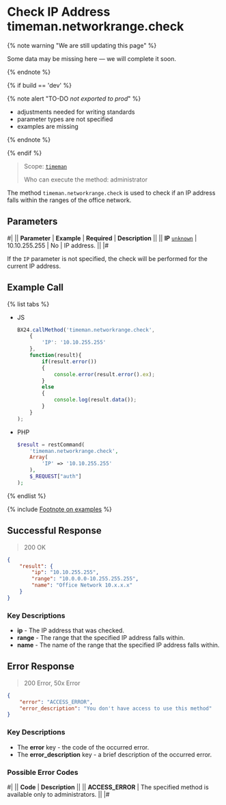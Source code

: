 # Check IP Address timeman.networkrange.check

{% note warning "We are still updating this page" %}

Some data may be missing here — we will complete it soon.

{% endnote %}

{% if build == 'dev' %}

{% note alert "TO-DO _not exported to prod_" %}

- adjustments needed for writing standards
- parameter types are not specified
- examples are missing

{% endnote %}

{% endif %}

> Scope: [`timeman`](../../scopes/permissions.md)
>
> Who can execute the method: administrator

The method `timeman.networkrange.check` is used to check if an IP address falls within the ranges of the office network.

## Parameters

#|
|| **Parameter** | **Example** | **Required** | **Description** ||
|| **IP**
[`unknown`](../../data-types.md) | 10.10.255.255 | No | IP address. ||
|#

If the `IP` parameter is not specified, the check will be performed for the current IP address.

## Example Call

{% list tabs %}

- JS

    ```js
    BX24.callMethod('timeman.networkrange.check',
        {
            'IP': '10.10.255.255'
        },
        function(result){
            if(result.error())
            {
                console.error(result.error().ex);
            }
            else
            {
                console.log(result.data());
            }
        }
    );
    ```

- PHP

    ```php
    $result = restCommand(
        'timeman.networkrange.check',
        Array(
            'IP' => '10.10.255.255'
        ),
        $_REQUEST["auth"]
    );
    ```

{% endlist %}

{% include [Footnote on examples](../../../_includes/examples.md) %}

## Successful Response

> 200 OK
```json
{
    "result": {
        "ip": "10.10.255.255",
        "range": "10.0.0.0-10.255.255.255",
        "name": "Office Network 10.x.x.x"
    }
}
```

### Key Descriptions

- **ip** - The IP address that was checked.
- **range** - The range that the specified IP address falls within.
- **name** - The name of the range that the specified IP address falls within.

## Error Response

> 200 Error, 50x Error
```json
{
    "error": "ACCESS_ERROR",
    "error_description": "You don't have access to use this method"
}
```

### Key Descriptions

- The **error** key - the code of the occurred error.
- The **error_description** key - a brief description of the occurred error.

### Possible Error Codes

#|
|| **Code** | **Description** ||
|| **ACCESS_ERROR** | The specified method is available only to administrators. ||
|#